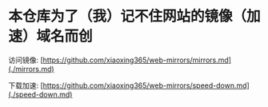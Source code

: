 # 本仓库为了（我）记不住网站的镜像（加速）域名而创

访问镜像:
[https://github.com/xiaoxing365/web-mirrors/mirrors.md](./mirrors.md)

下载加速:
[https://github.com/xiaoxing365/web-mirrors/speed-down.md](./speed-down.md)